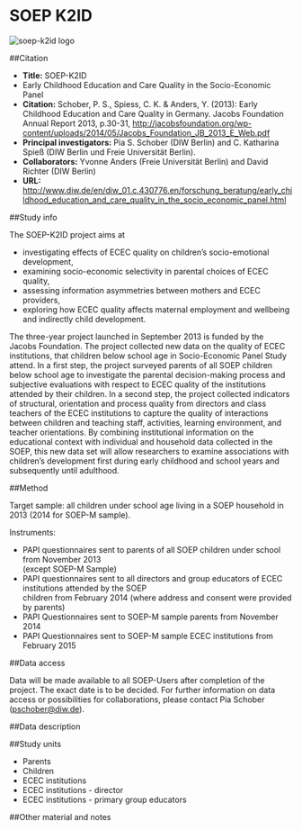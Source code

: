 ---
---

# SOEP K2ID

![soep-k2id logo](logos/soep-k2id.png)

##Citation

* **Title:** SOEP-K2ID
* Early Childhood Education and Care Quality in the Socio-Economic Panel
* **Citation:** Schober, P. S., Spiess, C. K. & Anders, Y. (2013): Early Childhood Education and Care Quality in Germany. Jacobs Foundation Annual Report 2013, p.30-31, http://jacobsfoundation.org/wp-content/uploads/2014/05/Jacobs_Foundation_JB_2013_E_Web.pdf
* **Principal investigators:** Pia S. Schober (DIW Berlin) and C. Katharina Spieß (DIW Berlin und Freie Universität Berlin). 
* **Collaborators:** Yvonne Anders (Freie Universität Berlin) and David Richter (DIW Berlin)
* **URL:** http://www.diw.de/en/diw_01.c.430776.en/forschung_beratung/early_childhood_education_and_care_quality_in_the_socio_economic_panel.html

##Study info

The SOEP-K2ID project aims at     
* investigating effects of ECEC quality on children’s socio-emotional development,    
* examining socio-economic selectivity in parental choices of ECEC quality,     
* assessing information asymmetries between mothers and ECEC providers,      
* exploring how ECEC quality affects maternal employment and wellbeing and indirectly child development.     

The three-year project launched in September 2013 is funded by the Jacobs Foundation. The project collected new data on the quality of ECEC institutions, that children below school age in Socio-Economic Panel Study attend. In a first step, the project surveyed parents of all SOEP children below school age to investigate the parental decision-making process and subjective evaluations with respect to ECEC quality of the institutions attended by their children. In a second step, the project collected indicators of structural, orientation and process quality from directors and class teachers of the ECEC institutions to capture the quality of interactions between children and teaching staff, activities, learning environment, and teacher orientations. By combining institutional information on the educational context with individual and household data collected in the SOEP, this new data set will allow researchers to examine associations with children’s development first during early childhood and school years and subsequently until adulthood.

##Method

Target sample: all children under school age living in a SOEP household in 2013 (2014 for SOEP-M sample).

Instruments: 
* PAPI questionnaires sent to parents of all SOEP children under school from November 2013    
 (except SOEP-M Sample)
* PAPI questionnaires sent to all directors and group educators of ECEC institutions attended by the SOEP    
  children from February 2014 (where address and consent were provided by parents)
* PAPI Questionnaires sent to SOEP-M sample parents from November 2014
* PAPI Questionnaires sent to SOEP-M sample ECEC institutions from February 2015

##Data access

Data will be made available to all SOEP-Users after completion of the project. The exact date is to be decided. For further information on data access or possibilities for collaborations, please contact     Pia Schober (pschober@diw.de).

##Data description

##Study units

* Parents
* Children
* ECEC institutions
* ECEC institutions - director
* ECEC institutions - primary group educators

##Other material and notes

